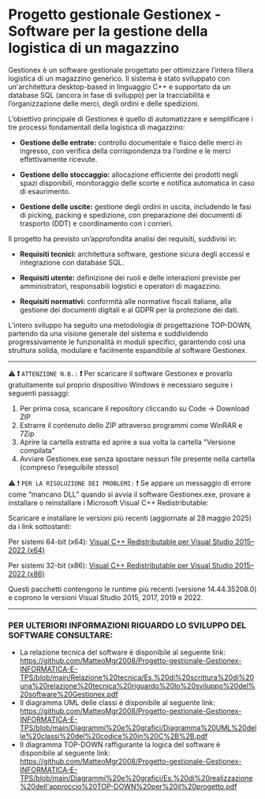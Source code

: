 # Progetto gestionale Gestionex - Software per la gestione della logistica di un magazzino
Gestionex è un software gestionale progettato per ottimizzare l’intera filiera logistica di un magazzino generico. Il sistema è stato sviluppato con un'architettura desktop-based in linguaggio C++ e supportato da un database SQL (ancora in fase di sviluppo) per la tracciabilità e l’organizzazione delle merci, degli ordini e delle spedizioni.

L’obiettivo principale di Gestionex è quello di automatizzare e semplificare i tre processi fondamentali della logistica di magazzino:

- **Gestione delle entrate:** controllo documentale e fisico delle merci in ingresso, con verifica della corrispondenza tra l’ordine e le merci effettivamente ricevute.

- **Gestione dello stoccaggio:** allocazione efficiente dei prodotti negli spazi disponibili, monitoraggio delle scorte e notifica automatica in caso di esaurimento.

- **Gestione delle uscite:** gestione degli ordini in uscita, includendo le fasi di picking, packing e spedizione, con preparazione dei documenti di trasporto (DDT) e coordinamento con i corrieri.

Il progetto ha previsto un’approfondita analisi dei requisiti, suddivisi in:

- **Requisiti tecnici:** architettura software, gestione sicura degli accessi e integrazione con database SQL.

- **Requisiti utente:** definizione dei ruoli e delle interazioni previste per amministratori, responsabili logistici e operatori di magazzino.

- **Requisiti normativi:** conformità alle normative fiscali italiane, alla gestione dei documenti digitali e al GDPR per la protezione dei dati.

L’intero sviluppo ha seguito una metodologia di progettazione TOP-DOWN, partendo da una visione generale del sistema e suddividendo progressivamente le funzionalità in moduli specifici, garantendo così una struttura solida, modulare e facilmente espandibile al software Gestionex.

-------------------------------------------------------------------------------------------------------------------------------------------------------------------------------------------------------------------------------------------------------------------------------

⚠️ **❗** `ATTENZIONE N.B.:` **❗** Per scaricare il software Gestionex e provarlo gratuitamente sul proprio dispositivo Windows è necessiaro seguire i seguenti passaggi:
1) Per prima cosa, scaricare il repository cliccando su Code → Download ZIP
2) Estrarre il contenuto dello ZIP attraverso programmi come WinRAR e 7Zip
3) Aprire la cartella estratta ed aprire a sua volta la cartella "Versione compilata"
4) Avviare Gestionex.exe senza spostare nessun file presente nella cartella (compreso l’eseguibile stesso)
   


⚠️ ❗ `PER LA RISOLUZIONE DEI PROBLEMI:` ❗
Se appare un messaggio di errore come “mancano DLL” quando si avvia il software Gestionex.exe, provare a installare o reinstallare i Microsoft Visual C++ Redistributable:

Scaricare e installare le versioni più recenti (aggiornate al 28 maggio 2025) da i link sottostanti:

Per sistemi 64-bit (x64):
[Visual C++ Redistributable per Visual Studio 2015–2022 (x64)](https://aka.ms/vs/17/release/vc_redist.x64.exe)

Per sistemi 32-bit (x86):
[Visual C++ Redistributable per Visual Studio 2015–2022 (x86)](https://aka.ms/vs/17/release/vc_redist.x86.exe)

Questi pacchetti contengono le runtime più recenti (versione 14.44.35208.0) e coprono le versioni Visual Studio 2015, 2017, 2019 e 2022.

-------------------------------------------------------------------------------------------------------------------------------------------------------------------------------------------------------------------------------------------------------------------------------

### PER ULTERIORI INFORMAZIONI RIGUARDO LO SVILUPPO DEL SOFTWARE CONSULTARE:

- La relazione tecnica del software è disponibile al seguente link: https://github.com/MatteoMgr2008/Progetto-gestionale-Gestionex-INFORMATICA-E-TPS/blob/main/Relazione%20tecnica/Es.%20di%20scrittura%20di%20una%20relazione%20tecnica%20riguardo%20lo%20sviluppo%20del%20software%20Gestionex.pdf
- Il diagramma UML delle classi è disponibile al seguente link: https://github.com/MatteoMgr2008/Progetto-gestionale-Gestionex-INFORMATICA-E-TPS/blob/main/Diagrammi%20e%20grafici/Diagramma%20UML%20delle%20classi%20del%20codice%20in%20C%2B%2B.pdf
- Il diagramma TOP-DOWN raffigurante la logica del software è disponibile al seguente link: https://github.com/MatteoMgr2008/Progetto-gestionale-Gestionex-INFORMATICA-E-TPS/blob/main/Diagrammi%20e%20grafici/Es.%20di%20realizzazione%20dell'approccio%20TOP-DOWN%20per%20il%20progetto.pdf

